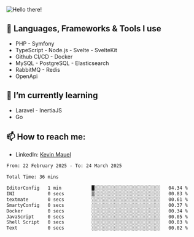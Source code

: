 ![Hello there!](banner.gif)

## 🤖 Languages, Frameworks & Tools I use
- PHP - Symfony
- TypeScript - Node.js - Svelte - SvelteKit
- Github CI/CD - Docker
- MySQL - PostgreSQL - Elasticsearch
- RabbitMQ - Redis
- OpenApi 

## 🌱 I’m currently learning
- Laravel - InertiaJS
- Go

## 📫 How to reach me:
- LinkedIn: [Kevin Mauel](https://www.linkedin.com/in/kevin-mauel/)

<!--START_SECTION:waka-->

```txt
From: 22 February 2025 - To: 24 March 2025

Total Time: 36 mins

EditorConfig   1 min           █░░░░░░░░░░░░░░░░░░░░░░░░   04.34 %
INI            0 secs          ▒░░░░░░░░░░░░░░░░░░░░░░░░   00.83 %
textmate       0 secs          ░░░░░░░░░░░░░░░░░░░░░░░░░   00.61 %
SmartyConfig   0 secs          ░░░░░░░░░░░░░░░░░░░░░░░░░   00.37 %
Docker         0 secs          ░░░░░░░░░░░░░░░░░░░░░░░░░   00.34 %
JavaScript     0 secs          ░░░░░░░░░░░░░░░░░░░░░░░░░   00.05 %
Shell Script   0 secs          ░░░░░░░░░░░░░░░░░░░░░░░░░   00.03 %
Text           0 secs          ░░░░░░░░░░░░░░░░░░░░░░░░░   00.02 %
```

<!--END_SECTION:waka-->

